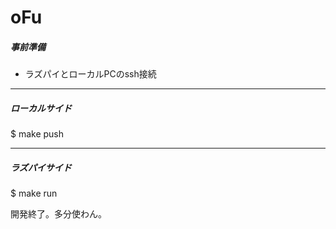 # oFu

##### 事前準備
- ラズパイとローカルPCのssh接続

---

##### ローカルサイド
$ make push

---

##### ラズパイサイド
$ make run

開発終了。多分使わん。
